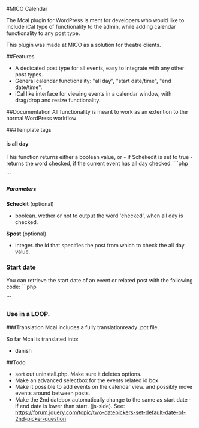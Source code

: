 
#MICO Calendar

The Mcal plugin for WordPress is ment for developers who would like to include 
iCal type of functionality to the admin, while adding calendar functionality to any post type.

This plugin was made at MICO as a solution for theatre clients. 

##Features
* A dedicated post type for all events, easy to integrate with any other post types.
* General calendar functionality: "all day", "start date/time", "end date/time".
* iCal like interface for viewing events in a calendar window, with drag/drop and resize functionality.


##Documentation
All functionality is meant to work as an extention to the normal WordPress workflow


###Template tags


#### is all day
This function returns either a boolean value, or - if $chekedit is set to true - returns the word checked, if the current event has all day checked.
´´´php
<?php is_all_day($checkit, $post) ?>
´´´
##### Parameters
**$checkit** (optional)  
- boolean. wether or not to output the word 'checked', when all day is checked.

**$post** (optional)   
- integer. the id that specifies the post from which to check the all day value.






### Start date
You can retrieve the start date of an event or related post with the following code:
´´´php



´´´



### Use in a LOOP.


###Translation
Mcal includes a fully translationready .pot file. 

So far Mcal is translated into:
* danish


##Todo

* sort out uninstall.php. Make sure it deletes options.
* Make an advanced selectbox for the events related id box.
* Make it possible to add events on the calendar view. and possibly move events around between posts.
* Make the 2nd datebox automatically change to the same as start date - if end date is lower than start. (js-side). See: https://forum.jquery.com/topic/two-datepickers-set-default-date-of-2nd-picker-question
